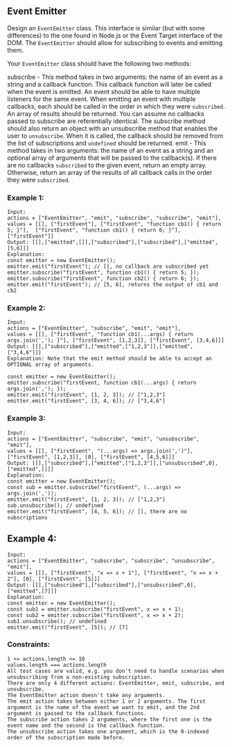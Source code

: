 ## Event Emitter

Design an `EventEmitter` class. This interface is similar (but with some differences) to the one found in Node.js or the Event Target interface of the DOM. The `EventEmitter` should allow for subscribing to events and emitting them.

Your `EventEmitter` class should have the following two methods:

subscribe - This method takes in two arguments: the name of an event as a string and a callback function. This callback function will later be called when the event is emitted.
An event should be able to have multiple listeners for the same event. When emitting an event with multiple callbacks, each should be called in the order in which they were `subscribed`. An array of results should be returned. You can assume no callbacks passed to subscribe are referentially identical.
The subscribe method should also return an object with an unsubscribe method that enables the user to `unsubscribe`. When it is called, the callback should be removed from the list of subscriptions and `undefined` should be returned.
emit - This method takes in two arguments: the name of an event as a string and an optional array of arguments that will be passed to the callback(s). If there are no callbacks `subscribed` to the given event, return an empty array. Otherwise, return an array of the results of all callback calls in the order they were `subscribed`.




### Example 1:
    Input: 
    actions = ["EventEmitter", "emit", "subscribe", "subscribe", "emit"], 
    values = [[], ["firstEvent"], ["firstEvent", "function cb1() { return 5; }"],  ["firstEvent", "function cb1() { return 6; }"], ["firstEvent"]]
    Output: [[],["emitted",[]],["subscribed"],["subscribed"],["emitted",[5,6]]]
    Explanation: 
    const emitter = new EventEmitter();
    emitter.emit("firstEvent"); // [], no callback are subscribed yet
    emitter.subscribe("firstEvent", function cb1() { return 5; });
    emitter.subscribe("firstEvent", function cb2() { return 6; });
    emitter.emit("firstEvent"); // [5, 6], returns the output of cb1 and cb2


### Example 2:
    Input: 
    actions = ["EventEmitter", "subscribe", "emit", "emit"], 
    values = [[], ["firstEvent", "function cb1(...args) { return args.join(','); }"], ["firstEvent", [1,2,3]], ["firstEvent", [3,4,6]]]
    Output: [[],["subscribed"],["emitted",["1,2,3"]],["emitted",["3,4,6"]]]
    Explanation: Note that the emit method should be able to accept an OPTIONAL array of arguments.

    const emitter = new EventEmitter();
    emitter.subscribe("firstEvent, function cb1(...args) { return args.join(','); });
    emitter.emit("firstEvent", [1, 2, 3]); // ["1,2,3"]
    emitter.emit("firstEvent", [3, 4, 6]); // ["3,4,6"]

### Example 3:
    Input: 
    actions = ["EventEmitter", "subscribe", "emit", "unsubscribe", "emit"], 
    values = [[], ["firstEvent", "(...args) => args.join(',')"], ["firstEvent", [1,2,3]], [0], ["firstEvent", [4,5,6]]]
    Output: [[],["subscribed"],["emitted",["1,2,3"]],["unsubscribed",0],["emitted",[]]]
    Explanation:
    const emitter = new EventEmitter();
    const sub = emitter.subscribe("firstEvent", (...args) => args.join(','));
    emitter.emit("firstEvent", [1, 2, 3]); // ["1,2,3"]
    sub.unsubscribe(); // undefined
    emitter.emit("firstEvent", [4, 5, 6]); // [], there are no subscriptions

## Example 4:
    Input: 
    actions = ["EventEmitter", "subscribe", "subscribe", "unsubscribe", "emit"], 
    values = [[], ["firstEvent", "x => x + 1"], ["firstEvent", "x => x + 2"], [0], ["firstEvent", [5]]]
    Output: [[],["subscribed"],["subscribed"],["unsubscribed",0],["emitted",[7]]]
    Explanation:
    const emitter = new EventEmitter();
    const sub1 = emitter.subscribe("firstEvent", x => x + 1);
    const sub2 = emitter.subscribe("firstEvent", x => x + 2);
    sub1.unsubscribe(); // undefined
    emitter.emit("firstEvent", [5]); // [7]

### Constraints:
    1 <= actions.length <= 10
    values.length === actions.length
    All test cases are valid, e.g. you don't need to handle scenarios when unsubscribing from a non-existing subscription.
    There are only 4 different actions: EventEmitter, emit, subscribe, and unsubscribe.
    The EventEmitter action doesn't take any arguments.
    The emit action takes between either 1 or 2 arguments. The first argument is the name of the event we want to emit, and the 2nd argument is passed to the callback functions.
    The subscribe action takes 2 arguments, where the first one is the event name and the second is the callback function.
    The unsubscribe action takes one argument, which is the 0-indexed order of the subscription made before.